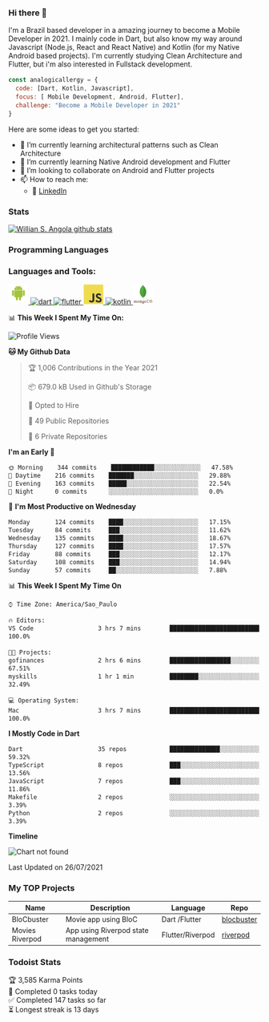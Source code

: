 ### Hi there 👋

I'm a Brazil based developer in a amazing journey to become a Mobile Developer in 2021. I mainly code in Dart, but also know my way around Javascript (Node.js, React and React Native) and Kotlin (for my Native Android based projects). I'm currently studying Clean Architecture and Flutter, but i'm also interested in Fullstack development.

```javascript
const analogicallergy = {
  code: [Dart, Kotlin, Javascript],
  focus: [ Mobile Development, Android, Flutter],
  challenge: "Become a Mobile Developer in 2021"
}
```

Here are some ideas to get you started:

- 🔭  I’m currently learning architectural patterns such as Clean Architecture
- 🌱  I’m currently learning Native Android development and Flutter
- 👯  I’m looking to collaborate on Android and Flutter projects
- 📫  How to reach me:
  -  :office: [LinkedIn](https://www.linkedin.com/in/wsabsi/)

### Stats

[![Willian S. Angola github stats](https://github-readme-stats.vercel.app/api?username=w0ken0ne&count_private=true&show_icons=true&theme=radical&hide_rank=false)](https://github.com/anuraghazra/github-readme-stats)

### Programming Languages

<h3 align="left">Languages and Tools:</h3>
<p align="left"> <a href="https://developer.android.com" target="_blank"> <img src="https://raw.githubusercontent.com/devicons/devicon/master/icons/android/android-original-wordmark.svg" alt="android" width="40" height="40"/> </a> <a href="https://dart.dev" target="_blank"> <img src="https://www.vectorlogo.zone/logos/dartlang/dartlang-icon.svg" alt="dart" width="40" height="40"/> </a> <a href="https://flutter.dev" target="_blank"> <img src="https://www.vectorlogo.zone/logos/flutterio/flutterio-icon.svg" alt="flutter" width="40" height="40"/> </a> <a href="https://developer.mozilla.org/en-US/docs/Web/JavaScript" target="_blank"> <img src="https://raw.githubusercontent.com/devicons/devicon/master/icons/javascript/javascript-original.svg" alt="javascript" width="40" height="40"/> </a> <a href="https://kotlinlang.org" target="_blank"> <img src="https://www.vectorlogo.zone/logos/kotlinlang/kotlinlang-icon.svg" alt="kotlin" width="40" height="40"/> </a> <a href="https://www.mongodb.com/" target="_blank"> <img src="https://raw.githubusercontent.com/devicons/devicon/master/icons/mongodb/mongodb-original-wordmark.svg" alt="mongodb" width="40" height="40"/> </a> </p>


📊 **This Week I Spent My Time On:**

<!--START_SECTION:waka-->
![Profile Views](http://img.shields.io/badge/Profile%20Views-0-blue)

**🐱 My Github Data** 

> 🏆 1,006 Contributions in the Year 2021
 > 
> 📦 679.0 kB Used in Github's Storage 
 > 
> 💼 Opted to Hire
 > 
> 📜 49 Public Repositories 
 > 
> 🔑 6 Private Repositories  
 > 
**I'm an Early 🐤** 

```text
🌞 Morning    344 commits    ████████████░░░░░░░░░░░░░   47.58% 
🌆 Daytime    216 commits    ███████░░░░░░░░░░░░░░░░░░   29.88% 
🌃 Evening    163 commits    █████░░░░░░░░░░░░░░░░░░░░   22.54% 
🌙 Night      0 commits      ░░░░░░░░░░░░░░░░░░░░░░░░░   0.0%

```
📅 **I'm Most Productive on Wednesday** 

```text
Monday       124 commits    ████░░░░░░░░░░░░░░░░░░░░░   17.15% 
Tuesday      84 commits     ███░░░░░░░░░░░░░░░░░░░░░░   11.62% 
Wednesday    135 commits    ████░░░░░░░░░░░░░░░░░░░░░   18.67% 
Thursday     127 commits    ████░░░░░░░░░░░░░░░░░░░░░   17.57% 
Friday       88 commits     ███░░░░░░░░░░░░░░░░░░░░░░   12.17% 
Saturday     108 commits    ███░░░░░░░░░░░░░░░░░░░░░░   14.94% 
Sunday       57 commits     ██░░░░░░░░░░░░░░░░░░░░░░░   7.88%

```


📊 **This Week I Spent My Time On** 

```text
⌚︎ Time Zone: America/Sao_Paulo

🔥 Editors: 
VS Code                  3 hrs 7 mins        █████████████████████████   100.0%

🐱‍💻 Projects: 
gofinances               2 hrs 6 mins        █████████████████░░░░░░░░   67.51% 
myskills                 1 hr 1 min          ████████░░░░░░░░░░░░░░░░░   32.49%

💻 Operating System: 
Mac                      3 hrs 7 mins        █████████████████████████   100.0%

```

**I Mostly Code in Dart** 

```text
Dart                     35 repos            ██████████████░░░░░░░░░░░   59.32% 
TypeScript               8 repos             ███░░░░░░░░░░░░░░░░░░░░░░   13.56% 
JavaScript               7 repos             ███░░░░░░░░░░░░░░░░░░░░░░   11.86% 
Makefile                 2 repos             ░░░░░░░░░░░░░░░░░░░░░░░░░   3.39% 
Python                   2 repos             ░░░░░░░░░░░░░░░░░░░░░░░░░   3.39%

```


**Timeline**

![Chart not found](https://raw.githubusercontent.com/w0ken0ne/w0ken0ne/main/charts/bar_graph.png) 


 Last Updated on 26/07/2021
<!--END_SECTION:waka-->

### My TOP Projects

| Name            | Description                         | Language         | Repo                                                           |
| --------------- | ----------------------------------- | ---------------- | -------------------------------------------------------------- |
| BloCbuster      | Movie app using BloC                | Dart /Flutter    | [blocbuster](https://github.com/w0ken0ne/blocbuster)    |
| Movies Riverpod | App using Riverpod state management | Flutter/Riverpod | [riverpod](https://github.com/w0ken0ne/movies_riverpod) |

### Todoist Stats

<!-- TODO-IST:START -->
🏆  3,585 Karma Points           
🌸  Completed 0 tasks today           
✅  Completed 147 tasks so far           
⏳  Longest streak is 13 days
<!-- TODO-IST:END -->
